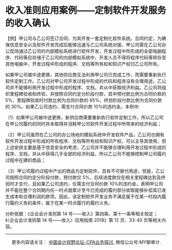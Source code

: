 ﻿收入准则应用案例——定制软件开发服务的收入确认
=======================

【例】甲公司与乙公司签订合同，为其开发一套定制化软件系统。合同约定，为确保信息安全以及软件开发完成后能够迅速与乙公司系统对接，甲公司需在乙公司办公现场通过乙公司的内部模拟系统进行软件开发，开发过程中所形成的全部电脑程序、代码等应存储于乙公司的内部模拟系统中，开发人员不得将程序代码等转存至其他电脑中，开发过程中形成的程序、文档等所有权和知识产权归乙公司所有。

如果甲公司被中途更换，其他供应商无法利用甲公司已完成工作，而需要重新执行软件定制工作。乙公司对甲公司开发过程中形成的代码和程序没有合理用途，乙公司并不能够利用开发过程中形成的程序、文档，并从中获取经济利益。乙公司将组织里程碑验收和终验，并按照合同约定分阶段付款，其中预付款比例为合同价款的 5%，里程碑验收时付款比例为合同价款的 65%，终验阶段付款比例为合同价款的 30%。如果乙公司违约，需支付合同价款 10%的违约金。本例中:

（1）如果甲公司被中途更换，新供应商需要重新执行软件定制工作，所以乙公司在甲公司履约的同时并未取得并消耗甲公司软件开发过程中所带来的经济利益；

（2）甲公司虽然在乙公司的办公场地的模拟系统中开发软件产品，乙公司也拥有软件开发过程中形成的所有程序、文档等所有权和知识产权，可以主导其使用，但上述安排主要是基于信息安全的考虑，乙公司并不能够合理利用开发过程中形成的程序、文档，并从中获得几乎全部的经济利益，所以乙公司不能够控制甲公司履约过程中在建的商品；

（3）甲公司履约过程中产出的商品为定制软件，具有不可替代用途，但是，乙公司按照合同约定分阶段付款，预付款仅 5%，后续进度款仅在相关里程碑达到及终验时才支付，且如果乙公司违约，仅需支付合同价款 10%的违约金，表明甲公司并不能在整个合同期内任一时点就累计至今已完成的履约部分收取能够补偿其已发生成本和合理利润的款项。因此，该定制软件开发业务不满足属于在某一时段内履行履约义务的条件，属于在某一时点履行的履约义务。

分析依据：《企业会计准则第 14 号——收入》第四条、第十一条等相关规定；《〈企业会计准则第 14 号——收入〉应用指南 2018》第 12 页、33-40 页等相关内容。

* * *

     更多内容请关注： [中国会计视野论坛-CPA业务探讨.](https://bbs.esnai.com/thread-5354530-1-3.html) 微信公众号:MY聊审计.